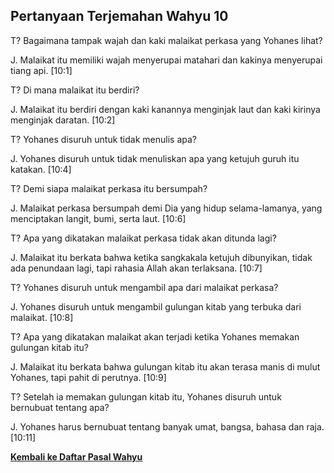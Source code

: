 ## Pertanyaan Terjemahan Wahyu 10 ##

T? Bagaimana tampak wajah dan kaki malaikat perkasa yang Yohanes lihat?

J. Malaikat itu memiliki wajah menyerupai matahari dan kakinya menyerupai tiang api. [10:1]

T? Di mana malaikat itu berdiri?

J. Malaikat itu berdiri dengan kaki kanannya menginjak laut dan kaki kirinya menginjak daratan. [10:2]

T? Yohanes disuruh untuk tidak menulis apa?

J. Yohanes disuruh untuk tidak menuliskan apa yang ketujuh guruh itu katakan. [10:4]

T? Demi siapa malaikat perkasa itu bersumpah?

J. Malaikat perkasa bersumpah demi Dia yang hidup selama-lamanya, yang menciptakan langit, bumi, serta laut. [10:6]

T? Apa yang dikatakan malaikat perkasa tidak akan ditunda lagi?

J. Malaikat itu berkata bahwa ketika sangkakala ketujuh dibunyikan, tidak ada penundaan lagi, tapi rahasia Allah akan terlaksana. [10:7]

T? Yohanes disuruh untuk mengambil apa dari malaikat perkasa?

J. Yohanes disuruh untuk mengambil gulungan kitab yang terbuka dari malaikat. [10:8]

T? Apa yang dikatakan malaikat akan terjadi ketika Yohanes memakan gulungan kitab itu?

J. Malaikat itu berkata bahwa gulungan kitab itu akan terasa manis di mulut Yohanes, tapi pahit di perutnya. [10:9]

T? Setelah ia memakan gulungan kitab itu, Yohanes disuruh untuk bernubuat tentang apa?

J. Yohanes harus bernubuat tentang banyak umat, bangsa, bahasa dan raja. [10:11]

__[Kembali ke Daftar Pasal Wahyu](./)__

